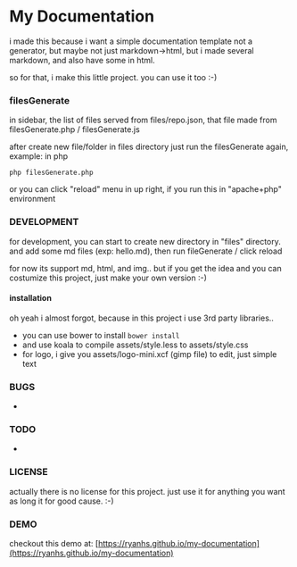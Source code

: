 # My Documentation

i made this because i want a simple documentation template
not a generator, but maybe not just markdown->html, but i made several markdown, and also have some in html.

so for that, i make this little project. you can use it too :-)

### filesGenerate
in sidebar, the list of files served from files/repo.json,
that file made from filesGenerate.php / filesGenerate.js

after create new file/folder in files directory just run the filesGenerate again, example:
in php
```
php filesGenerate.php
```

or you can click "reload" menu in up right, if you run this in "apache+php" environment

### DEVELOPMENT

for development, you can start to create new directory in "files" directory.
and add some md files (exp: hello.md), then run fileGenerate / click reload

for now its support md, html, and img.. but if you get the idea and you can costumize this project, 
just make your own version :-)

#### installation

oh yeah i almost forgot, because in this project i use 3rd party libraries..
- you can use bower to install `bower install`
- and use koala to compile assets/style.less to assets/style.css	
- for logo, i give you assets/logo-mini.xcf (gimp file) to edit, just simple text

### BUGS

- 

### TODO

- 

### LICENSE
actually there is no license for this project.
just use it for anything you want as long it for good cause. :-)


### DEMO
checkout this demo at: [https://ryanhs.github.io/my-documentation](https://ryanhs.github.io/my-documentation)
